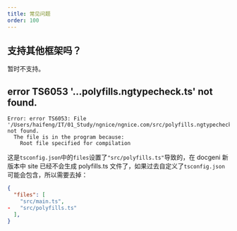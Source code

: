 ```yaml
---
title: 常见问题
order: 100
---
```


## 支持其他框架吗？

暂时不支持。

## error TS6053 '...polyfills.ngtypecheck.ts' not found.

```
Error: error TS6053: File '/Users/haifeng/IT/01_Study/ngnice/ngnice.com/src/polyfills.ngtypecheck.ts' not found.
  The file is in the program because:
    Root file specified for compilation
```

这是`tsconfig.json`中的`files`设置了`"src/polyfills.ts"`导致的，在 docgeni 新版本中 site 已经不会生成 polyfills.ts 文件了，如果过去自定义了`tsconfig.json`可能会包含，所以需要去掉：

```json
{
  "files": [
    "src/main.ts",
-   "src/polyfills.ts"
  ],
}
```
